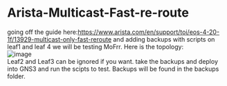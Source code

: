 # Arista-Multicast-Fast-re-route
going off the guide here:https://www.arista.com/en/support/toi/eos-4-20-1f/13929-multicast-only-fast-reroute
and adding backups with scripts on leaf1 and leaf 4 we will be testing MoFrr.
Here is 
the topology: 
<br />
![image](https://github.com/netsecwiz/Arista-Multicast-Fast-re-route/assets/123339313/9c7b521a-78ca-4f68-9a33-02fa560a790a)
<br />
Leaf2 and Leaf3 can be ignored if you want. take the backups and deploy into GNS3 and run the scipts to test. 
Backups will be found in the backups folder. 
